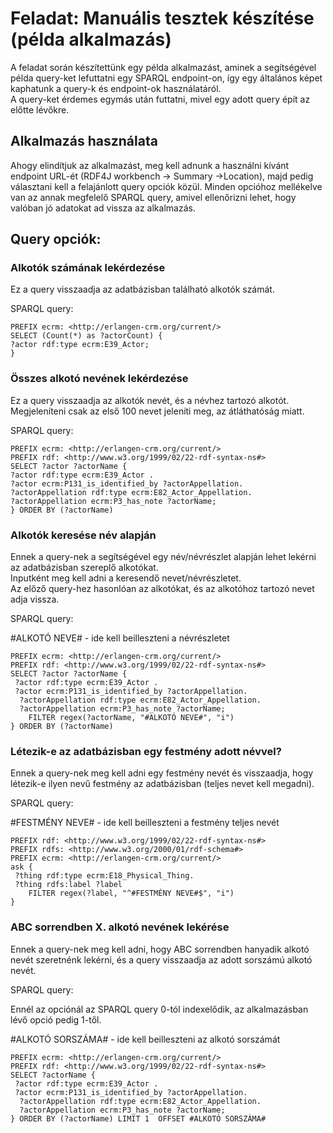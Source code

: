 # Feladat: Manuális tesztek készítése (példa alkalmazás)

A feladat során készítettünk egy példa alkalmazást, aminek a segítségével példa query-ket lefuttatni egy SPARQL endpoint-on, így egy általános képet kaphatunk a query-k és endpoint-ok használatáról.\
A query-ket érdemes egymás után futtatni, mivel egy adott query épít az előtte lévőkre.

## Alkalmazás használata

Ahogy elindítjuk az alkalmazást, meg kell adnunk a használni kívánt endpoint URL-ét (RDF4J workbench -> Summary ->Location), majd pedig választani kell a felajánlott query opciók közül.
Minden opcióhoz mellékelve van az annak megfelelő SPARQL query, amivel ellenőrizni lehet, hogy valóban jó adatokat ad vissza az alkalmazás.

## Query opciók:

###  Alkotók számának lekérdezése
Ez a query visszaadja az adatbázisban található alkotók számát.

SPARQL query:

`PREFIX ecrm: <http://erlangen-crm.org/current/>`\
`SELECT (Count(*) as ?actorCount) {`\
 `?actor rdf:type ecrm:E39_Actor;`\
`}`

### Összes alkotó nevének lekérdezése
Ez a query visszaadja az alkotók nevét, és a névhez tartozó alkotót.
Megjeleníteni csak az első 100 nevet jeleníti meg, az átláthatóság miatt.

SPARQL query:

`PREFIX ecrm: <http://erlangen-crm.org/current/>`\
`PREFIX rdf: <http://www.w3.org/1999/02/22-rdf-syntax-ns#>`\
`SELECT ?actor ?actorName {`\
`?actor rdf:type ecrm:E39_Actor .`\
 `?actor ecrm:P131_is_identified_by ?actorAppellation.`\
  `?actorAppellation rdf:type ecrm:E82_Actor_Appellation.`\
  `?actorAppellation ecrm:P3_has_note ?actorName;`\
`} ORDER BY (?actorName)`


### Alkotók keresése név alapján
Ennek a query-nek a segítségével egy név/névrészlet alapján lehet lekérni az adatbázisban szereplő alkotókat.\
Inputként meg kell adni a keresendő nevet/névrészletet.\
Az előző query-hez hasonlóan az alkotókat, és az alkotóhoz tartozó nevet adja vissza.

SPARQL query:

#ALKOTÓ NEVE# - ide kell beilleszteni a névrészletet

`PREFIX ecrm: <http://erlangen-crm.org/current/>`\
`PREFIX rdf: <http://www.w3.org/1999/02/22-rdf-syntax-ns#>`\
`SELECT ?actor ?actorName {`\
` ?actor rdf:type ecrm:E39_Actor .`\
` ?actor ecrm:P131_is_identified_by ?actorAppellation.`\
`  ?actorAppellation rdf:type ecrm:E82_Actor_Appellation.`\
`  ?actorAppellation ecrm:P3_has_note ?actorName;`\
`    FILTER regex(?actorName, "#ALKOTÓ NEVE#", "i")`\
`} ORDER BY (?actorName)`


### Létezik-e az adatbázisban egy festmény adott névvel?
Ennek a query-nek meg kell adni egy festmény nevét és visszaadja, hogy létezik-e ilyen nevű festmény az adatbázisban (teljes nevet kell megadni).

SPARQL query:

#FESTMÉNY NEVE# - ide kell beilleszteni a festmény teljes nevét

`PREFIX rdf: <http://www.w3.org/1999/02/22-rdf-syntax-ns#>`\
`PREFIX rdfs: <http://www.w3.org/2000/01/rdf-schema#>`\
`PREFIX ecrm: <http://erlangen-crm.org/current/>`\
`ask {`\
` ?thing rdf:type ecrm:E18_Physical_Thing.`\
` ?thing rdfs:label ?label`\
`    FILTER regex(?label, "^#FESTMÉNY NEVE#$", "i")`\
`}`


### ABC sorrendben X. alkotó nevének lekérése

Ennek a query-nek meg kell adni, hogy ABC sorrendben hanyadik alkotó nevét szeretnénk lekérni, és a query visszaadja az adott sorszámú alkotó nevét.

SPARQL query:

Ennél az opciónál az SPARQL query 0-tól indexelődik, az alkalmazásban lévő opció pedig 1-től.

#ALKOTÓ SORSZÁMA# - ide kell beilleszteni az alkotó sorszámát

`PREFIX ecrm: <http://erlangen-crm.org/current/>`\
`PREFIX rdf: <http://www.w3.org/1999/02/22-rdf-syntax-ns#>`\
`SELECT ?actorName {`\
` ?actor rdf:type ecrm:E39_Actor .`\
` ?actor ecrm:P131_is_identified_by ?actorAppellation.`\
`  ?actorAppellation rdf:type ecrm:E82_Actor_Appellation.`\
`  ?actorAppellation ecrm:P3_has_note ?actorName;`\
`} ORDER BY (?actorName) LIMIT 1  OFFSET #ALKOTÓ SORSZÁMA#`
